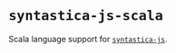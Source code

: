 # `syntastica-js-scala`

Scala language support for
[`syntastica-js`](https://www.npmjs.com/package/@syntastica/core).
